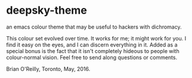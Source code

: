 # deepsky-theme
an emacs colour theme that may be useful to hackers with dichromacy.

This colour set evolved over time. It works for me; it might work for
you. I find it easy on the eyes, and I can discern everything in
it. Added as a special bonus is the fact that it isn't completely
hideous to people with colour-normal vision. Feel free to send along
questions or comments.

Brian O'Reilly, Toronto, May, 2016.
